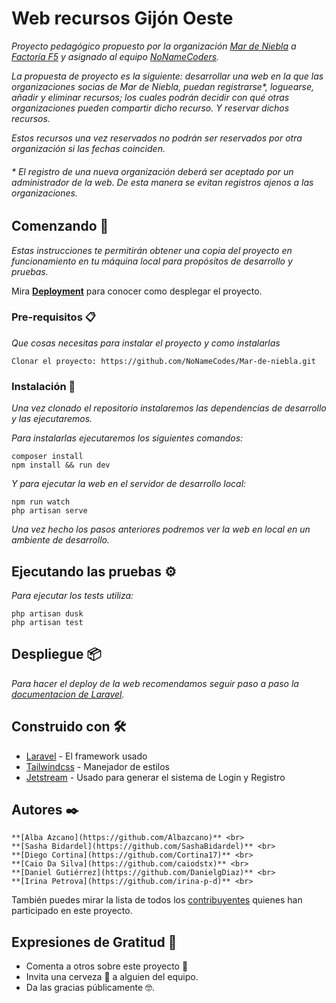 # Web recursos Gijón Oeste

_Proyecto pedagógico propuesto por la organización [Mar de Niebla](https://mardeniebla.es) a [Factoría F5](https://factoriaf5.org/) y asignado al equipo [NoNameCoders](#autores-)._

_La propuesta de proyecto es la siguiente: desarrollar una web en la que las organizaciones socias de Mar de Niebla, puedan registrarse\*, loguearse, añadir y eliminar recursos; los cuales podrán decidir con qué otras organizaciones pueden compartir dicho recurso. Y reservar dichos recursos._

_Estos recursos una vez reservados no podrán ser reservados por otra organización si las fechas coinciden._

###### _\* El registro de una nueva organización deberá ser aceptado por un administrador de la web. De esta manera se evitan registros ajenos a las organizaciones._

## Comenzando 🚀

_Estas instrucciones te permitirán obtener una copia del proyecto en funcionamiento en tu máquina local para propósitos de desarrollo y pruebas._

Mira **[Deployment](#despliegue-📦)** para conocer como desplegar el proyecto.

### Pre-requisitos 📋

_Que cosas necesitas para instalar el proyecto y como instalarlas_

```
Clonar el proyecto: https://github.com/NoNameCodes/Mar-de-niebla.git
```

### Instalación 🔧

_Una vez clonado el repositorio instalaremos las dependencias de desarrollo y las ejecutaremos._

_Para instalarlas ejecutaremos los siguientes comandos:_

```
composer install
npm install && run dev
```

_Y para ejecutar la web en el servidor de desarrollo local:_

```
npm run watch
php artisan serve
```

_Una vez hecho los pasos anteriores podremos ver la web en local en un ambiente de desarrollo._

## Ejecutando las pruebas ⚙️

_Para ejecutar los tests utiliza:_

```
php artisan dusk
php artisan test
```

## Despliegue 📦

_Para hacer el deploy de la web recomendamos seguir paso a paso la [documentacion de Laravel](https://laravel.com/docs/9.x/deployment#main-content)._

## Construido con 🛠️

-   [Laravel](https://laravel.com/) - El framework usado
-   [Tailwindcss](https://tailwindcss.com/) - Manejador de estilos
-   [Jetstream](https://jetstream.laravel.com/2.x/introduction.html) - Usado para generar el sistema de Login y Registro

## Autores ✒️

    **[Alba Azcano](https://github.com/Albazcano)** <br>
    **[Sasha Bidardel](https://github.com/SashaBidardel)** <br>
    **[Diego Cortina](https://github.com/Cortina17)** <br>
    **[Caio Da Silva](https://github.com/caiodstx)** <br>
    **[Daniel Gutiérrez](https://github.com/DanielgDiaz)** <br>
    **[Irina Petrova](https://github.com/irina-p-d)** <br>

También puedes mirar la lista de todos los [contribuyentes](https://github.com/NoNameCodes/Mar-de-niebla/graphs/contributors) quienes han participado en este proyecto.


## Expresiones de Gratitud 🎁

-   Comenta a otros sobre este proyecto 📢
-   Invita una cerveza 🍺 a alguien del equipo.
-   Da las gracias públicamente 🤓.
